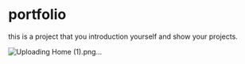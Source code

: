 # portfolio
this is a project that you introduction yourself and show your projects.

![Uploading Home (1).png…]()

